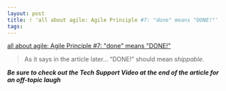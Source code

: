 ```yaml
---
layout: post
title: ! 'all about agile: Agile Principle #7: "done" means "DONE!"'
tags: 
---
```

[all about agile: Agile Principle #7: "done" means "DONE!"][1]

> As it says in the article later&#8230; &#8220;DONE!&#8221; should mean
<em>shippable<em>.

**Be sure to check out the Tech Support Video at the end of the article for an
off-topic laugh**

[1]: http://kw-agiledevelopment.blogspot.com/2007/04/agile-principle-7-done-means-done.html


